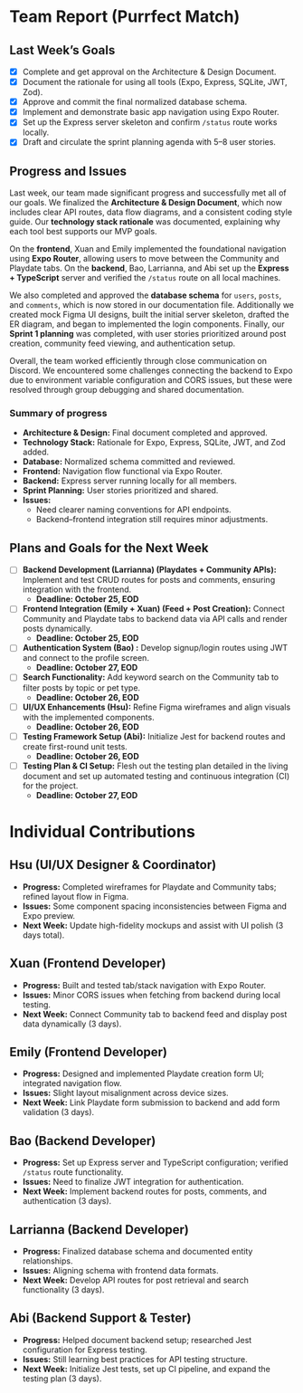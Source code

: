 # Team Report (Purrfect Match)

## Last Week’s Goals
- [x] Complete and get approval on the Architecture & Design Document.  
- [x] Document the rationale for using all tools (Expo, Express, SQLite, JWT, Zod).  
- [x] Approve and commit the final normalized database schema.  
- [x] Implement and demonstrate basic app navigation using Expo Router.  
- [x] Set up the Express server skeleton and confirm `/status` route works locally.  
- [x] Draft and circulate the sprint planning agenda with 5–8 user stories.  

## Progress and Issues
Last week, our team made significant progress and successfully met all of our goals. We finalized the **Architecture & Design Document**, which now includes clear API routes, data flow diagrams, and a consistent coding style guide. Our **technology stack rationale** was documented, explaining why each tool best supports our MVP goals.  

On the **frontend**, Xuan and Emily implemented the foundational navigation using **Expo Router**, allowing users to move between the Community and Playdate tabs. On the **backend**, Bao, Larrianna, and Abi set up the **Express + TypeScript** server and verified the `/status` route on all local machines.  

We also completed and approved the **database schema** for `users`, `posts`, and `comments`, which is now stored in our documentation file. Additionally we created mock Figma UI designs, built the initial server skeleton, drafted the ER diagram, and began to implemented the login components. Finally, our **Sprint 1 planning** was completed, with user stories prioritized around post creation, community feed viewing, and authentication setup.  

Overall, the team worked efficiently through close communication on Discord. We encountered some challenges connecting the backend to Expo due to environment variable configuration and CORS issues, but these were resolved through group debugging and shared documentation.

### Summary of progress
- **Architecture & Design:** Final document completed and approved.  
- **Technology Stack:** Rationale for Expo, Express, SQLite, JWT, and Zod added.  
- **Database:** Normalized schema committed and reviewed.  
- **Frontend:** Navigation flow functional via Expo Router.  
- **Backend:** Express server running locally for all members.  
- **Sprint Planning:** User stories prioritized and shared.  
- **Issues:**  
  - Need clearer naming conventions for API endpoints.  
  - Backend–frontend integration still requires minor adjustments.  

## Plans and Goals for the Next Week
- [ ] **Backend Development (Larrianna) (Playdates + Community APIs):** Implement and test CRUD routes for posts and comments, ensuring integration with the frontend.  
    - **Deadline: October 25, EOD**
- [ ] **Frontend Integration (Emily + Xuan) (Feed + Post Creation):** Connect Community and Playdate tabs to backend data via API calls and render posts dynamically.  
    - **Deadline: October 25, EOD**
- [ ] **Authentication System (Bao) :** Develop signup/login routes using JWT and connect to the profile screen.  
    - **Deadline: October 27, EOD**
- [ ] **Search Functionality:** Add keyword search on the Community tab to filter posts by topic or pet type.  
    - **Deadline: October 26, EOD**
- [ ] **UI/UX Enhancements (Hsu):** Refine Figma wireframes and align visuals with the implemented components.  
    - **Deadline: October 26, EOD**
- [ ] **Testing Framework Setup (Abi):** Initialize Jest for backend routes and create first-round unit tests.  
    - **Deadline: October 26, EOD**
- [ ] **Testing Plan & CI Setup:** Flesh out the testing plan detailed in the living document and set up automated testing and continuous integration (CI) for the project.  
    - **Deadline: October 27, EOD**

# Individual Contributions

## Hsu (UI/UX Designer & Coordinator)
- **Progress:** Completed wireframes for Playdate and Community tabs; refined layout flow in Figma.  
- **Issues:** Some component spacing inconsistencies between Figma and Expo preview.  
- **Next Week:** Update high-fidelity mockups and assist with UI polish (3 days total).  

## Xuan (Frontend Developer)
- **Progress:** Built and tested tab/stack navigation with Expo Router.  
- **Issues:** Minor CORS issues when fetching from backend during local testing.  
- **Next Week:** Connect Community tab to backend feed and display post data dynamically (3 days).  

## Emily (Frontend Developer)
- **Progress:** Designed and implemented Playdate creation form UI; integrated navigation flow.  
- **Issues:** Slight layout misalignment across device sizes.  
- **Next Week:** Link Playdate form submission to backend and add form validation (3 days).  

## Bao (Backend Developer)
- **Progress:** Set up Express server and TypeScript configuration; verified `/status` route functionality.  
- **Issues:** Need to finalize JWT integration for authentication.  
- **Next Week:** Implement backend routes for posts, comments, and authentication (3 days).  

## Larrianna (Backend Developer)
- **Progress:** Finalized database schema and documented entity relationships.  
- **Issues:** Aligning schema with frontend data formats.  
- **Next Week:** Develop API routes for post retrieval and search functionality (3 days).  

## Abi (Backend Support & Tester)
- **Progress:** Helped document backend setup; researched Jest configuration for Express testing.  
- **Issues:** Still learning best practices for API testing structure.  
- **Next Week:** Initialize Jest tests, set up CI pipeline, and expand the testing plan (3 days).  
